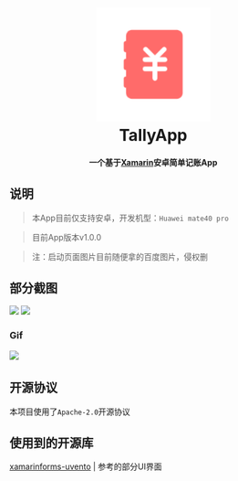 <h1 align="center">
	<br>
	<img width="200" src="Tally.App.Android/Resources/drawable/logo.png" alt="LOGO">
	<br>
	TallyApp
	<h4 align="center">
        一个基于<a href="https://docs.microsoft.com/zh-cn/xamarin/">Xamarin</a>安卓简单记账App
	</h4>
</h1>

## 说明

> 本App目前仅支持安卓，开发机型：`Huawei mate40 pro`

> 目前App版本v1.0.0

> 注：启动页面图片目前随便拿的百度图片，侵权删

## 部分截图
<img width="200" src="https://img-blog.csdnimg.cn/4097f31233f747ec8991722afede6cf8.jpg?x-oss-process=image/watermark,type_ZHJvaWRzYW5zZmFsbGJhY2s,shadow_50,text_Q1NETiBA5Y-r5oiR56eL5rC05ZGA,size_20,color_FFFFFF,t_70,g_se,x_16#pic_center">
<img width="200" src="https://img-blog.csdnimg.cn/1d28ca84affc47a999153725566fa716.jpg?x-oss-process=image/watermark,type_ZHJvaWRzYW5zZmFsbGJhY2s,shadow_50,text_Q1NETiBA5Y-r5oiR56eL5rC05ZGA,size_20,color_FFFFFF,t_70,g_se,x_16#pic_center">

### Gif
<img width="200" src="https://changqing-1253469534.cos.ap-chengdu.myqcloud.com/2022_05_25_11_20_09.gif" />

## 开源协议
本项目使用了`Apache-2.0`开源协议

## 使用到的开源库

[xamarinforms-uvento](https://github.com/Altevir/xamarinforms-uvento) | 参考的部分UI界面

